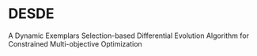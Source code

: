 # DESDE
A Dynamic Exemplars Selection-based Differential Evolution Algorithm for Constrained Multi-objective Optimization
